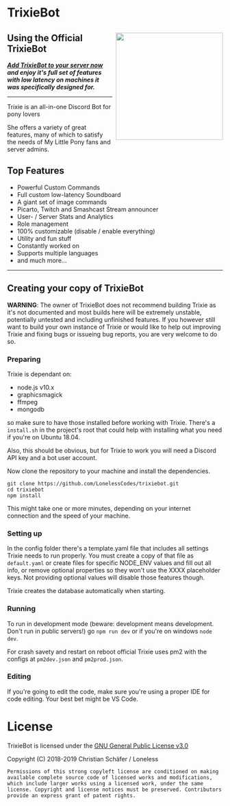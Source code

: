 # TrixieBot

<div>

<img src="https://discordbots.org/api/widget/397037692963258368.png" width="250" style="float:right; margin-left: .5rem" />

## Using the Official TrixieBot

***[Add TrixieBot to your server now](https://trixie.loneless.art/invite) and enjoy it's full set of features with low latency on machines it was specifically designed for.***

</div>

---
Trixie is an all-in-one Discord Bot for pony lovers

She offers a variety of great features, many of which to satisfy the needs of My Little Pony fans and server admins.

## Top Features

* Powerful Custom Commands
* Full custom low-latency Soundboard
* A giant set of image commands
* Picarto, Twitch and Smashcast Stream announcer
* User- / Server Stats and Analytics
* Role management
* 100% customizable (disable / enable everything)
* Utility and fun stuff
* Constantly worked on
* Supports multiple languages
* and much more...

---
## Creating your copy of TrixieBot

**WARNING**: The owner of TrixieBot does not recommend building Trixie as it's not documented and most builds here will be extremely unstable, potentially untested and including unfinished features.
If you however still want to build your own instance of Trixie or would like to help out improving Trixie and fixing bugs or issueing bug reports, you are very welcome to do so.

### Preparing

Trixie is dependant on:
* node.js v10.x
* graphicsmagick
* ffmpeg
* mongodb

so make sure to have those installed before working with Trixie. There's a `install.sh` in the project's root that could help with installing what you need if you're on Ubuntu 18.04.

Also, this should be obvious, but for Trixie to work you will need a Discord API key and a bot user account.

Now clone the repository to your machine and install the dependencies.

```
git clone https://github.com/LonelessCodes/trixiebot.git
cd trixiebot
npm install
```

This might take one or more minutes, depending on your internet connection and the speed of your machine.

### Setting up

In the config folder there's a template.yaml file that includes all settings Trixie needs to run properly. You must create a copy of that file as `default.yaml` or create files for specific NODE_ENV values and fill out all info, or remove optional properties so they won't use the XXXX placeholder keys. Not providing optional values will disable those features though.

Trixie creates the database automatically when starting.

### Running

To run in development mode (beware: development means development. Don't run in public servers!) go `npm run dev` or if you're on windows `node dev`.

For crash savety and restart on reboot official Trixie uses pm2 with the configs at `pm2dev.json` and `pm2prod.json`.

### Editing

If you're going to edit the code, make sure you're using a proper IDE for code editing. Your best bet might be VS Code.

# License

TrixieBot is licensed under the [GNU General Public License v3.0](LICENSE)

Copyright (C) 2018-2019 Christian Schäfer / Loneless

`Permissions of this strong copyleft license are conditioned on making available complete source code of licensed works and modifications, which include larger works using a licensed work, under the same license. Copyright and license notices must be preserved. Contributors provide an express grant of patent rights.`
